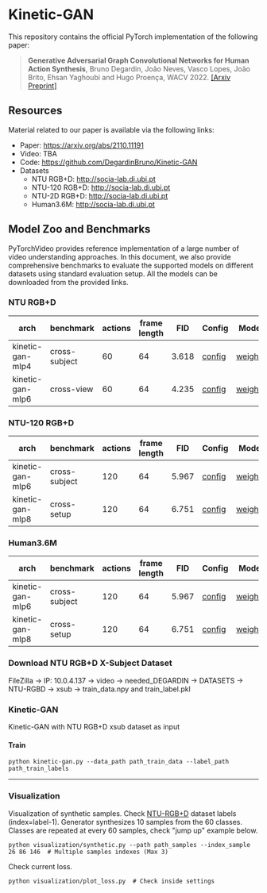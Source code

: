 # Kinetic-GAN
This repository contains the official PyTorch implementation of the following paper:
> **Generative Adversarial Graph Convolutional Networks for Human Action Synthesis**, Bruno Degardin, João Neves, Vasco Lopes, João Brito, Ehsan Yaghoubi and Hugo Proença, WACV 2022. [[Arxiv Preprint]](https://arxiv.org/abs/2110.11191)

## Resources

Material related to our paper is available via the following links:

- Paper: https://arxiv.org/abs/2110.11191
- Video: TBA
- Code: https://github.com/DegardinBruno/Kinetic-GAN
- Datasets
  - NTU RGB+D: http://socia-lab.di.ubi.pt
  - NTU-120 RGB+D: http://socia-lab.di.ubi.pt
  - NTU-2D RGB+D: http://socia-lab.di.ubi.pt
  - Human3.6M: http://socia-lab.di.ubi.pt


## Model Zoo and Benchmarks

PyTorchVideo provides reference implementation of a large number of video understanding approaches. In this document, we also provide comprehensive benchmarks to evaluate the supported models on different datasets using standard evaluation setup. All the models can be downloaded from the provided links.

### NTU RGB+D

arch     | benchmark | actions | frame length | FID | Config | Model
-------- | --------- | ------- | ------------ | --- | ------ | -----
kinetic-gan-mlp4 | cross-subject | 60 | 64 | 3.618 | [config](http://socia-lab.di.ubi.pt) | [weights](http://socia-lab.di.ubi.pt)
kinetic-gan-mlp6 | cross-view | 60 | 64 | 4.235 | [config](http://socia-lab.di.ubi.pt) | [weights](http://socia-lab.di.ubi.pt)

### NTU-120 RGB+D

arch     | benchmark | actions | frame length | FID | Config | Model
-------- | --------- | ------- | ------------ | --- | ------ | -----
kinetic-gan-mlp6 | cross-subject | 120 | 64 | 5.967 | [config](http://socia-lab.di.ubi.pt) | [weights](http://socia-lab.di.ubi.pt)
kinetic-gan-mlp8 | cross-setup | 120 | 64 | 6.751 | [config](http://socia-lab.di.ubi.pt) | [weights](http://socia-lab.di.ubi.pt)


### Human3.6M

arch     | benchmark | actions | frame length | FID | Config | Model
-------- | --------- | ------- | ------------ | --- | ------ | -----
kinetic-gan-mlp6 | cross-subject | 120 | 64 | 5.967 | [config](http://socia-lab.di.ubi.pt) | [weights](http://socia-lab.di.ubi.pt)
kinetic-gan-mlp8 | cross-setup | 120 | 64 | 6.751 | [config](http://socia-lab.di.ubi.pt) | [weights](http://socia-lab.di.ubi.pt)

### Download NTU RGB+D X-Subject Dataset
FileZilla -> IP: 10.0.4.137 -> video -> needed_DEGARDIN -> DATASETS -> NTU-RGBD -> xsub -> train_data.npy and train_label.pkl


### Kinetic-GAN
Kinetic-GAN with NTU RGB+D xsub dataset as input

#### Train
```
python kinetic-gan.py --data_path path_train_data --label_path path_train_labels
```

---

### Visualization
Visualization of synthetic samples. Check [NTU-RGB+D](http://rose1.ntu.edu.sg/datasets/actionrecognition.asp) dataset labels (index=label-1).
Generator synthesizes 10 samples from the 60 classes. Classes are repeated at every 60 samples, check "jump up" example below.

```
python visualization/synthetic.py --path path_samples --index_sample 26 86 146  # Multiple samples indexes (Max 3) 
```

Check current loss.
```
python visualization/plot_loss.py  # Check inside settings
```
